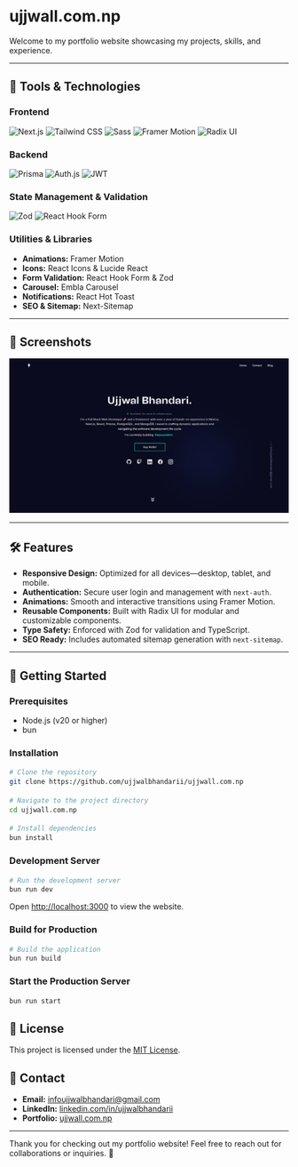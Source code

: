# ujjwall.com.np

Welcome to my portfolio website showcasing my projects, skills, and experience.

---

## 🚀 Tools & Technologies

### Frontend

![Next.js](https://img.shields.io/badge/Next.js-black?style=for-the-badge&logo=next.js)
![Tailwind CSS](https://img.shields.io/badge/Tailwind%20CSS-38B2AC?style=for-the-badge&logo=tailwind-css&logoColor=white)
![Sass](https://img.shields.io/badge/Sass-CC6699?style=for-the-badge&logo=sass&logoColor=white)
![Framer Motion](https://img.shields.io/badge/Framer%20Motion-0055FF?style=for-the-badge&logo=framer&logoColor=white)
![Radix UI](https://img.shields.io/badge/Radix%20UI-333333?style=for-the-badge&logo=radix-ui&logoColor=white)

### Backend

![Prisma](https://img.shields.io/badge/Prisma-3982CE?style=for-the-badge&logo=prisma&logoColor=white)
![Auth.js](https://img.shields.io/badge/Auth.js-EA4C89?style=for-the-badge&logo=auth0&logoColor=white)
![JWT](https://img.shields.io/badge/JWT-000000?style=for-the-badge&logo=jsonwebtokens)

### State Management & Validation

![Zod](https://img.shields.io/badge/Zod-4A90E2?style=for-the-badge&logo=zod&logoColor=white)
![React Hook Form](https://img.shields.io/badge/React%20Hook%20Form-EC5990?style=for-the-badge&logo=reacthookform&logoColor=white)

### Utilities & Libraries

- **Animations:** Framer Motion
- **Icons:** React Icons & Lucide React
- **Form Validation:** React Hook Form & Zod
- **Carousel:** Embla Carousel
- **Notifications:** React Hot Toast
- **SEO & Sitemap:** Next-Sitemap

---

## 📸 Screenshots

![Website Screenshot](./assets/website-showcase.png)

---

## 🛠️ Features

- **Responsive Design:** Optimized for all devices—desktop, tablet, and mobile.
- **Authentication:** Secure user login and management with `next-auth`.
- **Animations:** Smooth and interactive transitions using Framer Motion.
- **Reusable Components:** Built with Radix UI for modular and customizable components.
- **Type Safety:** Enforced with Zod for validation and TypeScript.
- **SEO Ready:** Includes automated sitemap generation with `next-sitemap`.

---

## 🚀 Getting Started

### Prerequisites

- Node.js (v20 or higher)
- bun

### Installation

```bash
# Clone the repository
git clone https://github.com/ujjwalbhandarii/ujjwall.com.np

# Navigate to the project directory
cd ujjwall.com.np

# Install dependencies
bun install

```

### Development Server

```bash
# Run the development server
bun run dev
```

Open [http://localhost:3000](http://localhost:3000) to view the website.

### Build for Production

```bash
# Build the application
bun run build
```

### Start the Production Server

```bash
bun run start
```

## 📄 License

This project is licensed under the [MIT License](LICENSE).

## 🤝 Contact

- **Email:** infoujjwalbhandari@gmail.com
- **LinkedIn:** [linkedin.com/in/ujjwalbhandarii](https://www.linkedin.com/in/ujjwalbhandarii/)
- **Portfolio:** [ujjwall.com.np](https://www.ujjwall.com.np/)

---

Thank you for checking out my portfolio website! Feel free to reach out for collaborations or inquiries. 🚀
